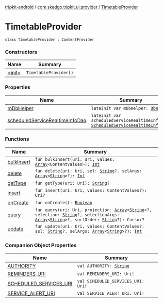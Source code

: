 [tripkit-android](../../index.md) / [com.skedgo.tripkit.ui.provider](../index.md) / [TimetableProvider](./index.md)

# TimetableProvider

`class TimetableProvider : ContentProvider`

### Constructors

| Name | Summary |
|---|---|
| [&lt;init&gt;](-init-.md) | `TimetableProvider()` |

### Properties

| Name | Summary |
|---|---|
| [mDbHelper](m-db-helper.md) | `lateinit var mDbHelper: `[`DbHelper`](../../com.skedgo.tripkit.data.database/-db-helper/index.md) |
| [scheduledServiceRealtimeInfoDao](scheduled-service-realtime-info-dao.md) | `lateinit var scheduledServiceRealtimeInfoDao: `[`ScheduledServiceRealtimeInfoDao`](../../com.skedgo.tripkit.data.database.timetables/-scheduled-service-realtime-info-dao/index.md) |

### Functions

| Name | Summary |
|---|---|
| [bulkInsert](bulk-insert.md) | `fun bulkInsert(uri: Uri, values: `[`Array`](https://kotlinlang.org/api/latest/jvm/stdlib/kotlin/-array/index.html)`<ContentValues>): `[`Int`](https://kotlinlang.org/api/latest/jvm/stdlib/kotlin/-int/index.html) |
| [delete](delete.md) | `fun delete(uri: Uri, sel: `[`String`](https://kotlinlang.org/api/latest/jvm/stdlib/kotlin/-string/index.html)`?, selArgs: `[`Array`](https://kotlinlang.org/api/latest/jvm/stdlib/kotlin/-array/index.html)`<`[`String`](https://kotlinlang.org/api/latest/jvm/stdlib/kotlin/-string/index.html)`>?): `[`Int`](https://kotlinlang.org/api/latest/jvm/stdlib/kotlin/-int/index.html) |
| [getType](get-type.md) | `fun getType(uri: Uri): `[`String`](https://kotlinlang.org/api/latest/jvm/stdlib/kotlin/-string/index.html)`?` |
| [insert](insert.md) | `fun insert(uri: Uri, values: ContentValues?): Uri?` |
| [onCreate](on-create.md) | `fun onCreate(): `[`Boolean`](https://kotlinlang.org/api/latest/jvm/stdlib/kotlin/-boolean/index.html) |
| [query](query.md) | `fun query(uri: Uri, projection: `[`Array`](https://kotlinlang.org/api/latest/jvm/stdlib/kotlin/-array/index.html)`<`[`String`](https://kotlinlang.org/api/latest/jvm/stdlib/kotlin/-string/index.html)`>?, selection: `[`String`](https://kotlinlang.org/api/latest/jvm/stdlib/kotlin/-string/index.html)`?, selectionArgs: `[`Array`](https://kotlinlang.org/api/latest/jvm/stdlib/kotlin/-array/index.html)`<`[`String`](https://kotlinlang.org/api/latest/jvm/stdlib/kotlin/-string/index.html)`>?, sortOrder: `[`String`](https://kotlinlang.org/api/latest/jvm/stdlib/kotlin/-string/index.html)`?): Cursor?` |
| [update](update.md) | `fun update(uri: Uri, values: ContentValues?, sel: `[`String`](https://kotlinlang.org/api/latest/jvm/stdlib/kotlin/-string/index.html)`?, selArgs: `[`Array`](https://kotlinlang.org/api/latest/jvm/stdlib/kotlin/-array/index.html)`<`[`String`](https://kotlinlang.org/api/latest/jvm/stdlib/kotlin/-string/index.html)`>?): `[`Int`](https://kotlinlang.org/api/latest/jvm/stdlib/kotlin/-int/index.html) |

### Companion Object Properties

| Name | Summary |
|---|---|
| [AUTHORITY](-a-u-t-h-o-r-i-t-y.md) | `val AUTHORITY: `[`String`](https://kotlinlang.org/api/latest/jvm/stdlib/kotlin/-string/index.html) |
| [REMINDERS_URI](-r-e-m-i-n-d-e-r-s_-u-r-i.md) | `val REMINDERS_URI: Uri!` |
| [SCHEDULED_SERVICES_URI](-s-c-h-e-d-u-l-e-d_-s-e-r-v-i-c-e-s_-u-r-i.md) | `val SCHEDULED_SERVICES_URI: Uri!` |
| [SERVICE_ALERT_URI](-s-e-r-v-i-c-e_-a-l-e-r-t_-u-r-i.md) | `val SERVICE_ALERT_URI: Uri!` |
